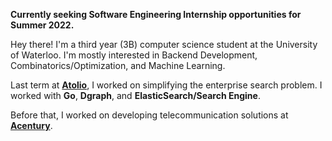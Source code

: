 **Currently seeking Software Engineering Internship opportunities for Summer 2022.**

Hey there! I'm a third year (3B) computer science student at the University of Waterloo. 
I'm mostly interested in Backend Development, Combinatorics/Optimization, and Machine Learning.

Last term at [**Atolio**](https://www.atolio.com/), I worked on simplifying the enterprise search
problem. I worked with **Go**, **Dgraph**, and **ElasticSearch/Search Engine**.

Before that, I worked on developing telecommunication solutions at [**Acentury**](https://www.acentury.ca/).